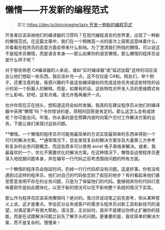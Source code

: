 # 懒惰——开发新的编程范式

> 原文:[https://dev.to/loicniragire/lazy 开发一种新的编程范式](https://dev.to/loicniragire/lazy--exploiting-a-new-programming-paradigm)

开发者应该采纳他们的编译器的习惯吗？在现代编程语言的世界里，出现了一种新的懒惰范式。在这篇文章中，我们在一个稍微高一点的层次上探索这意味着什么，并看看在程序员的态度方面会带来什么影响。为了澄清我们所指的懒惰，可以说这不是程序员懒惰，而是语言本身——那么如果你的语言懒惰，那么懒惰的程序员会是什么样子呢？

对于那些熟悉 C#编译器的人来说，诸如“实时编译器”或“延迟加载”这样的词应该会让他们想起一些东西。我应该补充一点，这不仅仅是 C#和。网友们，举个例子。还要注意的是，我感兴趣的不是这些编译器如何完成这些任务或这些特性的设计的另一个折磨人的解释。而是，如果有的话，这些特性对开发人员的思维模式有什么影响。好吧，这有点难。请允许我再展开一点。

也许你现在正在挠头，想知道这将会如何发展。我真的在建议程序员从他们的编译器中采用“懒惰”吗？令你惊讶的是，简短的回答是肯定的。那么这怎么会有成效呢？你可能会问。毕竟，你从事的是在预算内按时向客户交付工作解决方案的业务。下面让我们来探讨这些问题。

**懒惰。一个懒惰的程序员尽可能用最简单的方式实现最简单的东西来得到一个可行的解决方案。**通常情况下，您会发现复杂的解决方案涉及大量第三方参考和复杂的业务问题概念，而这些原本可以使用 excel 电子表格来解决。或者，我最喜欢的一个，优化不需要优化的解决方案。在这种情况下，懒惰会迫使程序员更深入地挖掘问题本身，并在编写一行代码之前考虑围绕问题的所有方面。

一个懒惰的程序员会拖延时间，扔掉一行行代码却没有问题。这是好事。你有没有遇到过这样的程序员，他们对自己的代码依恋到了疯狂的地步？有时看起来他们甚至愿意发明不存在的业务问题，只是为了保留他们的代码。能够抛弃你的代码行意味着软件是如此模块化，以至于新的想法可以在不影响整个系统的情况下实现。

那么作为程序员应该采用懒惰吗？绝对的。我讨厌说动笔之前先思考，但从某种意义上说，这才是重点。学会区分业务或客户的需求与程序员对新工具和新技巧的渴望，对满足客户有很大帮助。请注意，无论如何，我并不是建议你停止扩展你的技能，而是在试图解决问题之前先了解手头的问题。更重要的是，喜欢简单的解决方案，而不是复杂的。慢慢来！
